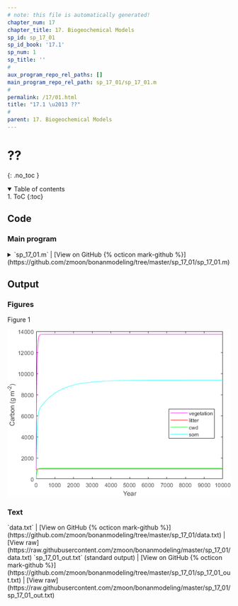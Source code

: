 ```yaml
---
# note: this file is automatically generated!
chapter_num: 17
chapter_title: 17. Biogeochemical Models
sp_id: sp_17_01
sp_id_book: '17.1'
sp_num: 1
sp_title: ''
# 
aux_program_repo_rel_paths: []
main_program_repo_rel_path: sp_17_01/sp_17_01.m
# 
permalink: /17/01.html
title: "17.1 \u2013 ??"
# 
parent: 17. Biogeochemical Models
---
```


# ??
{: .no_toc }

<details open markdown="block">
  <summary markdown=0 class="text-delta">Table of contents</summary>
1. ToC
{:toc}
</details>

## Code

### Main program

<details>
  <summary markdown="span">
    `sp_17_01.m`
    <span class="program-code-link-sep">|</span>
    [View on GitHub {% octicon mark-github %}](https://github.com/zmoon/bonanmodeling/tree/master/sp_17_01/sp_17_01.m)
  </summary>

```matlab
% Supplemental program 17.1

% -----------------------------
% Example of a simple BGC model
% -----------------------------

% --------------
% Initialization
% --------------

% --- number of pools

npool = 9;

% --- NPP (gC/m2/day)

U = 1000 / 365;

% --- NPP partitioning: B(i,1) = NPP partitioning to pool i

B(1,1) = 0.25;            % leaf
B(2,1) = 0.55;            % fine root
B(3,1) = 0.20;            % wood
B(4,1) = 0;               % metabolic litter
B(5,1) = 0;               % structural litter
B(6,1) = 0;               % coarse woody debris
B(7,1) = 0;               % fast SOM
B(8,1) = 0;               % slow SOM
B(9,1) = 0;               % passive SOM

% --- base turnover rate: K(i,i) = base turnover rate for pool i (/day)

K = zeros(npool,npool);   % zero array elements

K(1,1) = 1.12 / 365;      % leaf
K(2,2) = 0.10 / 365;      % fine root
K(3,3) = 0.025 / 365;     % wood
K(4,4) = 10.0 / 365;      % metabolic litter
K(5,5) = 0.95 / 365;      % structural litter
K(6,6) = 0.49 / 365;      % coarse woody debris
K(7,7) = 1.97 / 365;      % fast SOM
K(8,8) = 0.108 / 365;     % slow SOM
K(9,9) = 0.0024 / 365;    % passive SOM

% --- carbon transfer matrix: A(i,j) = fractional carbon flow from pool j that enters pool i

A = zeros(npool,npool);

A(1,1) = -1;
A(2,2) = -1;
A(3,3) = -1;
A(4,4) = -1;
A(5,5) = -1;
A(6,6) = -1;
A(7,7) = -1;
A(8,8) = -1;
A(9,9) = -1;

A(4,1) = 0.67;
A(5,1) = 0.33;
A(4,2) = 0.58;
A(5,2) = 0.42;
A(6,3) = 1.00;
A(7,4) = 0.45;
A(7,5) = 0.36;
A(8,5) = 0.14;
A(7,6) = 0.24;
A(8,6) = 0.28;
A(8,7) = 0.39;
A(9,7) = 0.006;
A(9,8) = 0.003;

% --- environmental scalar: xi(i,i) = environmental scalar for pool i

xi = zeros(npool,npool);

xi(1,1) = 1.01;
xi(2,2) = 1.00;
xi(3,3) = 1.00;
xi(4,4) = 0.40;
xi(5,5) = 0.40;
xi(6,6) = 0.40;
xi(7,7) = 0.40;
xi(8,8) = 0.40;
xi(9,9) = 0.40;

% --- initial pool size: C(i,1) = carbon for pool i (g C/m2)

C = zeros(npool,1);

% ------------------
% Time stepping loop
% ------------------

% --- length of time step (days)

dt = 1;

% --- number of years to simulate 

nyears = 10000;

% --- days per month

ndays = [31, 28, 31, 30, 31, 30, 31, 31, 30, 31, 30, 31];

% --- initialize step counter

nstep = 0;

% --- advance time

for year = 1:nyears
   for month = 1:12
      for day = 1:ndays(month)

         nstep = nstep + 1;       % step counter
         cumyear = nstep / 365;   % cumulative year

         % calculate pool increment dC for each pool - this is the full caculation for each pool

%        dC(1,1) = U * B(1,1) - xi(1,1) * K(1,1) * C(1,1);
%        dC(2,1) = U * B(2,1) - xi(2,2) * K(2,2) * C(2,1);
%        dC(3,1) = U * B(3,1) - xi(3,3) * K(3,3) * C(3,1);

%        dC(4,1) = A(4,1)*xi(1,1)*K(1,1)*C(1,1) + A(4,2)*xi(2,2)*K(2,2)*C(2,1) - xi(4,4)*K(4,4)*C(4,1);
%        dC(5,1) = A(5,1)*xi(1,1)*K(1,1)*C(1,1) + A(5,2)*xi(2,2)*K(2,2)*C(2,1) - xi(5,5)*K(5,5)*C(5,1);
%        dC(6,1) = xi(3,3)*K(3,3)*C(3,1) - xi(6,6)*K(6,6)*C(6,1);

%        dC(7,1) = A(7,4)*xi(4,4)*K(4,4)*C(4,1) + A(7,5)*xi(5,5)*K(5,5)*C(5,1) ...
%                + A(7,6)*xi(6,6)*K(6,6)*C(6,1) - xi(7,7)*K(7,7)*C(7,1);

%        dC(8,1) = A(8,5)*xi(5,5)*K(5,5)*C(5,1) + A(8,6)*xi(6,6)*K(6,6)*C(6,1) ...
%                + A(8,7)*xi(7,7)*K(7,7)*C(7,1) - xi(8,8)*K(8,8)*C(8,1);

%        dC(9,1) = A(9,7)*xi(7,7)*K(7,7)*C(7,1) + A(9,8)*xi(8,8)*K(8,8)*C(8,1) ...
%                - xi(9,9)*K(9,9)*C(9,1);

         % ... or calculate pool increment dC for each pool i - this is the generalized calculation

         for i = 1:npool
            dC(i,1) = U * B(i,1) - xi(i,i) * K(i,i) * C(i,1);
            for j = 1:npool
               if (j ~= i)
                  dC(i,1) = dC(i,1) + A(i,j) * xi(j,j) * K(j,j) * C(j,1);
               end
            end
         end

         % ... or use matrix algebra: dC = B * U + A * xi * K * C

%        dC = B * U + A * xi * K * C;

         % heterotrophic respiration

%        RH = (1 - A(7,4))          * xi(4,4) * K(4,4) * C(4,1) ...
%           + (1 - A(7,5) - A(8,5)) * xi(5,5) * K(5,5) * C(5,1) ...
%           + (1 - A(7,6) - A(8,6)) * xi(6,6) * K(6,6) * C(6,1) ...
%           + (1 - A(8,7) - A(9,7)) * xi(7,7) * K(7,7) * C(7,1) ...
%           + (1 - A(9,8))          * xi(8,8) * K(8,8) * C(8,1) ...
%           +                         xi(9,9) * K(9,9) * C(9,1);

         % ... or this is the generalized calculation

         RH = xi(9,9) * K(9,9) * C(9,1);
         for j = 4:8
            suma = 0;
            for i = 4:9
               if (i ~= j)
                  suma = suma + A(i,j);
               end
            end
            RH = RH + (1 - suma) * xi(j,j) * K(j,j) * C(j,1);
         end

         % update pools

         for i = 1:npool
            C(i,1) = C(i,1) + dC(i,1) * dt;
         end

         vegc = C(1,1) + C(2,1) + C(3,1);     % vegetation: leaf + root + wood
         litc = C(4,1) + C(5,1);              % litter: metabolic + structural
         cwdc = C(6,1);                       % coarse woody debris
         somc = C(7,1) + C(8,1) + C(9,1);     % soil organic matter: fast + slow + passive
         totc = vegc + litc + cwdc + somc;    % total carbon

         % balance check

         dCtot = 0;
         for i = 1:npool
            dCtot = dCtot + dC(i,1);
         end

         err = U - (RH + dCtot);
         if (abs(err) > 1e-12)
            fprintf('err = %15.5f\n',err)
            error ('BALANCE CHECK ERROR')
         end

      end
   end

   % save annual output for graphing

   x1(year) = cumyear;
   y1(year) = vegc;
   y2(year) = litc;
   y3(year) = cwdc;
   y4(year) = somc;
   y5(year) = totc;

   fprintf('year = %8.1f\n',cumyear)

end

% ----------------------
% write final pools
% ----------------------

fprintf('%8.1f %15.5f %15.5f %15.5f %15.5f %15.5f\n',cumyear,vegc,litc,cwdc,somc,totc)

% ----------------------
% equilibrium pool sizes
% ----------------------

C_eq = -U * ((A * xi * K) \ B);

vegc = C_eq(1,1) + C_eq(2,1) + C_eq(3,1);
litc = C_eq(4,1) + C_eq(5,1);
cwdc = C_eq(6,1);
somc = C_eq(7,1) + C_eq(8,1) + C_eq(9,1);
totc = vegc + litc + cwdc + somc;

fprintf('%8.1f %15.5f %15.5f %15.5f %15.5f %15.5f\n',cumyear,vegc,litc,cwdc,somc,totc)

% ----------------------
% graph data
% ----------------------

plot(x1,y1,'m-',x1,y2,'r-',x1,y3,'g-',x1,y4,'c-')
xlabel('Year')
ylabel('Carbon (g m^{-2})')
legend('vegetation','litter','cwd','som','Location','best')

% ----------------------------------
% Write formated output to text file
% ----------------------------------

data = [x1; y1; y2; y3; y4; y5];
fileID = fopen('data.txt','w');
fprintf(fileID,'%8s %15s %15s %15s %15s %15s\n','year','vegc','litc','cwdc','somc','totc');
fprintf(fileID,'%8.1f %15.5f %15.5f %15.5f %15.5f %15.5f\n',data);
fclose(fileID);
```
{: #main-program-code}

</details>



## Output

### Figures

Figure 1

<img src="https://raw.githubusercontent.com/zmoon/bonanmodeling/master/sp_17_01/fig01.png">

### Text
<span class="main-program-output-text-file-links-only">
  `data.txt`
  <span class="program-code-link-sep">|</span>
  [View on GitHub {% octicon mark-github %}](https://github.com/zmoon/bonanmodeling/tree/master/sp_17_01/data.txt)
  <span class="program-code-link-sep">|</span>
  [View raw](https://raw.githubusercontent.com/zmoon/bonanmodeling/master/sp_17_01/data.txt)
</span>
<span class="main-program-output-text-file-links-only">
  `sp_17_01_out.txt` (standard output)
  <span class="program-code-link-sep">|</span>
  [View on GitHub {% octicon mark-github %}](https://github.com/zmoon/bonanmodeling/tree/master/sp_17_01/sp_17_01_out.txt)
  <span class="program-code-link-sep">|</span>
  [View raw](https://raw.githubusercontent.com/zmoon/bonanmodeling/master/sp_17_01/sp_17_01_out.txt)
</span>